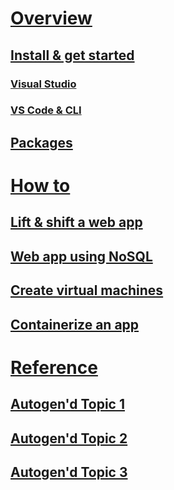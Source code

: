 # [Overview](index.md)
## [Install & get started](#)
### [Visual Studio](#)
### [VS Code & CLI](#)
## [Packages](#)

# [How to](#)
## [Lift & shift a web app](#)
## [Web app using NoSQL](#)
## [Create virtual machines](#)
## [Containerize an app](#)

# [Reference](#)
## [Autogen'd Topic 1](#)
## [Autogen'd Topic 2](#)
## [Autogen'd Topic 3](#)
